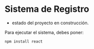 <h1>Sistema de Registro</h1>

- estado del proyecto en construcción.

Para ejecutar el sistema, debes poner:

```npm install react```
